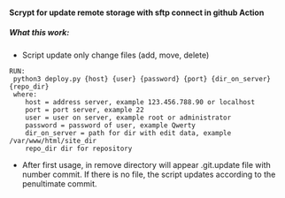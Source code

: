 #### Scrypt for update remote storage with sftp connect in github Action


##### What this work:
- Script update only change files (add, move, delete)

```text
RUN:
 python3 deploy.py {host} {user} {password} {port} {dir_on_server} {repo_dir}
 where:
    host = address server, example 123.456.788.90 or localhost
    port = port server, example 22
    user = user on server, example root or administrator
    password = password of user, example Qwerty
    dir_on_server = path for dir with edit data, example /var/www/html/site_dir
    repo_dir dir for repository
```
- After first usage, in remove directory will appear .git.update file with number commit. 
If there is no file, the script updates according to the penultimate commit.
